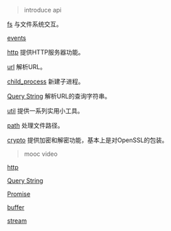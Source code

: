 > introduce api

[fs](http://nodeapi.ucdok.com/api/fs.html) 与文件系统交互。

[events](http://nodeapi.ucdok.com/api/events.html)

[http](http://nodeapi.ucdok.com/api/http.html) 提供HTTP服务器功能。

[url](http://nodeapi.ucdok.com/api/url.html) 解析URL。

[child_process](http://nodeapi.ucdok.com/api/child_process.html) 新建子进程。

[Query String](http://nodeapi.ucdok.com/#/api/querystring.html) 解析URL的查询字符串。

[util]() 提供一系列实用小工具。

[path]() 处理文件路径。

[crypto]() 提供加密和解密功能，基本上是对OpenSSL的包装。

> mooc video

[http]()

[Query String]()

[Promise]()

[buffer](http://nodeapi.ucdok.com/api/buffer.html)

[stream](http://nodeapi.ucdok.com/api/stream.html)
